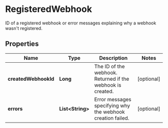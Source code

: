 

# RegisteredWebhook

ID of a registered webhook or error messages explaining why a webhook wasn't registered.

## Properties

| Name | Type | Description | Notes |
|------------ | ------------- | ------------- | -------------|
|**createdWebhookId** | **Long** | The ID of the webhook. Returned if the webhook is created. |  [optional] |
|**errors** | **List&lt;String&gt;** | Error messages specifying why the webhook creation failed. |  [optional] |



